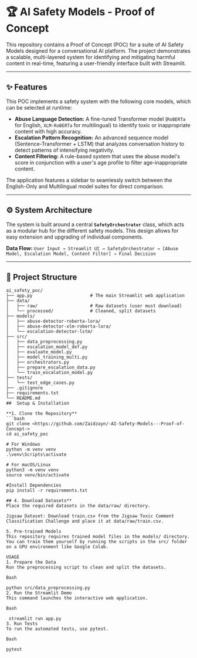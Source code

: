 # 🏆 AI Safety Models - Proof of Concept

This repository contains a Proof of Concept (POC) for a suite of AI Safety Models designed for a conversational AI platform. The project demonstrates a scalable, multi-layered system for identifying and mitigating harmful content in real-time, featuring a user-friendly interface built with Streamlit.

---

## ✨ Features

This POC implements a safety system with the following core models, which can be selected at runtime:

* **Abuse Language Detection:** A fine-tuned Transformer model (`RoBERTa` for English, `XLM-RoBERTa` for multilingual) to identify toxic or inappropriate content with high accuracy.
* **Escalation Pattern Recognition:** An advanced sequence model (Sentence-Transformer + LSTM) that analyzes conversation history to detect patterns of intensifying negativity.
* **Content Filtering:** A rule-based system that uses the abuse model's score in conjunction with a user's age profile to filter age-inappropriate content.

The application features a sidebar to seamlessly switch between the English-Only and Multilingual model suites for direct comparison.

---

## ⚙️ System Architecture

The system is built around a central **`SafetyOrchestrator`** class, which acts as a modular hub for the different safety models. This design allows for easy extension and upgrading of individual components.

**Data Flow:**
`User Input → Streamlit UI → SafetyOrchestrator → [Abuse Model, Escalation Model, Content Filter] → Final Decision`

---

## 📂 Project Structure

```text
ai_safety_poc/
├── app.py                      # The main Streamlit web application
├── data/
│   ├── raw/                    # Raw datasets (user must download)
│   └── processed/              # Cleaned, split datasets
├── models/
│   ├── abuse-detector-roberta-lora/
│   ├── abuse-detector-xlm-roberta-lora/
│   └── escalation-detector-lstm/
├── src/
│   ├── data_preprocessing.py
│   ├── escalation_model_def.py
│   ├── evaluate_model.py
│   ├── model_training_multi.py
│   ├── orchestrators.py
│   ├── prepare_escalation_data.py
│   └── train_escalation_model.py
├── tests/
│   └── test_edge_cases.py
├── .gitignore
├── requirements.txt
└── README.md
##  Setup & Installation

**1. Clone the Repository**
```bash
git clone <https://github.com/Zaidzayn/-AI-Safety-Models---Proof-of-Concept->
cd ai_safety_poc

# For Windows
python -m venv venv
.\venv\Scripts\activate

# For macOS/Linux
python3 -m venv venv
source venv/bin/activate

#Install Dependencies
pip install -r requirements.txt

## 4. Download Datasets**
Place the required datasets in the data/raw/ directory.

Jigsaw Dataset: Download train.csv from the Jigsaw Toxic Comment Classification Challenge and place it at data/raw/train.csv.

5. Pre-trained Models
This repository requires trained model files in the models/ directory. You can train them yourself by running the scripts in the src/ folder on a GPU environment like Google Colab.

USAGE
1. Prepare the Data
Run the preprocessing script to clean and split the datasets.

Bash

python src/data_preprocessing.py
2. Run the Streamlit Demo
This command launches the interactive web application.

Bash

 streamlit run app.py
3. Run Tests
To run the automated tests, use pytest.

Bash

pytest 

